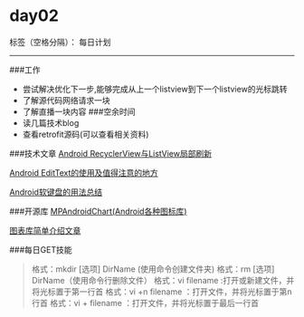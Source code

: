 ﻿# day02

标签（空格分隔）： 每日计划

---
###工作
* 尝试解决优化下一步,能够完成从上一个listview到下一个listview的光标跳转
* 了解源代码网络请求一块
* 了解直播一块内容
###空余时间
* 读几篇技术blog
* 查看retrofit源码(可以查看相关资料)


###技术文章
[Android RecyclerView与ListView局部刷新][1]

[Android EditText的使用及值得注意的地方][2]

[Android软键盘的用法总结][3]

###开源库
[MPAndroidChart(Android各种图标库)][4]

[图表库简单介绍文章][5]

###每日GET技能
>格式：mkdir [选项] DirName (使用命令创建文件夹)
格式：rm [选项] DirName（使用命令行删除文件）
格式：vi filename :打开或新建文件，并将光标置于第一行首
格式：vi +n filename ：打开文件，并将光标置于第n行首
格式：vi + filename ：打开文件，并将光标置于最后一行首


[1]: http://www.jianshu.com/p/45a43a117365
[2]: http://zmywly8866.github.io/2015/06/16/android-edittext-use.htmlhttp://www.jianshu.com/p/45a43a117365
[3]: http://technicalsearch.iteye.com/blog/1967715
[4]: https://github.com/PhilJay/MPAndroidChart
[5]: http://blog.csdn.net/shineflowers/article/details/44701645
